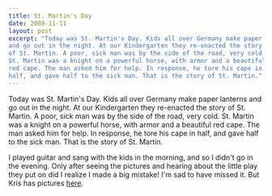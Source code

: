```yaml
---
title: St. Martin's Day
date: 2008-11-11
layout: post
excerpt: "Today was St. Martin's Day. Kids all over Germany make paper lanterns
and go out in the night. At our Kindergarten they re-enacted the story
of St. Martin. A poor, sick man was by the side of the road, very cold.
St. Martin was a knight on a powerful horse, with armor and a beautiful
red cape. The man asked him for help. In response, he tore his cape in
half, and gave half to the sick man. That is the story of St. Martin."
---
```


Today was St. Martin's Day. Kids all over Germany make paper lanterns
and go out in the night. At our Kindergarten they re-enacted the story
of St. Martin. A poor, sick man was by the side of the road, very cold.
St. Martin was a knight on a powerful horse, with armor and a beautiful
red cape. The man asked him for help. In response, he tore his cape in
half, and gave half to the sick man. That is the story of St. Martin.
  
  
I played guitar and sang with the kids in the morning, and so I didn't
go in the evening. Only after seeing the pictures and hearing about the
little play they put on did I realize I made a big mistake! I'm sad to
have missed it. But Kris has pictures [here](http://mountainwerks.smugmug.com/gallery/6528801_n4Jti#415076294_JqBNm).
